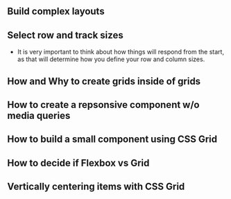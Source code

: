 ## Build complex layouts


## Select row and track sizes

- It is very important to think about how things will respond from the start, as that will determine how you define your row and column sizes.

## How and Why to create grids inside of grids

## How to create a repsonsive component w/o media queries

## How to build a small component using CSS Grid

## How to decide if Flexbox vs Grid

## Vertically centering items with CSS Grid